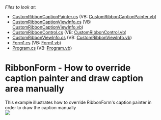 <!-- default file list -->
*Files to look at*:

* [CustomRibbonCaptionPainter.cs](./CS/WindowsFormsApplication82/CustomRibbonCaptionPainter.cs) (VB: [CustomRibbonCaptionPainter.vb](./VB/WindowsFormsApplication82/CustomRibbonCaptionPainter.vb))
* [CustomRibbonCaptionViewInfo.cs](./CS/WindowsFormsApplication82/CustomRibbonCaptionViewInfo.cs) (VB: [CustomRibbonCaptionViewInfo.vb](./VB/WindowsFormsApplication82/CustomRibbonCaptionViewInfo.vb))
* [CustomRibbonControl.cs](./CS/WindowsFormsApplication82/CustomRibbonControl.cs) (VB: [CustomRibbonControl.vb](./VB/WindowsFormsApplication82/CustomRibbonControl.vb))
* [CustomRibbonViewInfo.cs](./CS/WindowsFormsApplication82/CustomRibbonViewInfo.cs) (VB: [CustomRibbonViewInfo.vb](./VB/WindowsFormsApplication82/CustomRibbonViewInfo.vb))
* [Form1.cs](./CS/WindowsFormsApplication82/Form1.cs) (VB: [Form1.vb](./VB/WindowsFormsApplication82/Form1.vb))
* [Program.cs](./CS/WindowsFormsApplication82/Program.cs) (VB: [Program.vb](./VB/WindowsFormsApplication82/Program.vb))
<!-- default file list end -->
# RibbonForm - How to override caption painter and draw caption area manually


This example illustrates how to override RibbonForm's caption painter in order to draw the caption manually<br /><img src="https://raw.githubusercontent.com/DevExpress-Examples/ribbonform-how-to-override-caption-painter-and-draw-caption-area-manually-t303401/16.1.4+/media/7ddffc72-78d4-11e5-80bf-00155d62480c.png">

<br/>


